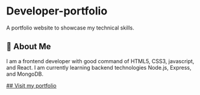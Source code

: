 # Developer-portfolio

A portfolio website to showcase my technical skills.


## 🚀 About Me
I am a frontend developer with good command of HTML5, CSS3, javascript, and React. I am currently learning backend technologies Node.js, Express, and MongoDB.


<a href="https://lucky-dewangan.vercel.app" target=_blank> 
## Visit my portfolio 
</a>
